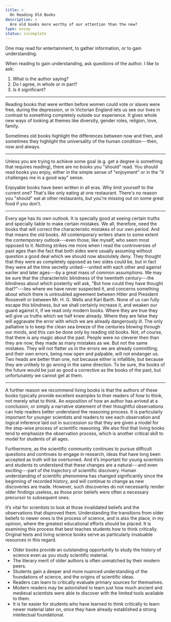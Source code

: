 ```yaml
---
title: >
  On Reading Old Books
description: >
  Are old books more worthy of our attention than the new?
type: essay
status: incomplete
---
```


One may read for entertainment, to gather information, or to gain understanding.

When reading to gain understanding, ask questions of the author. I like to ask:

1. What is the author saying?
2. Do I agree, in whole or in part?
3. Is it significant?

---

Reading books that were written before women could vote or slaves were free, during the depression, or in Victorian England lets us see our lives in contrast to something completely outside our experience. It gives whole new ways of looking at themes like diversity, gender roles, religion, love, family.

Sometimes old books highlight the differences between now and then, and sometimes they highlight the universality of the human condition---then, now and always.

---

Unless you are trying to achieve some goal (e.g. get a degree is something that requires reading), there are no books you "should" read. You should read books you enjoy, either in the simple sense of "enjoyment" or in the "it challenges me in a good way" sense.

Enjoyable books have been written in all eras. Why limit yourself to the current one? That's like only eating at one restaurant. There's no reason you "should" eat at other restaurants, but you're missing out on some great food if you don't.

---

Every age has its own outlook. It is specially good at seeing certain truths and specially liable to make certain mistakes. We all, therefore, need the books that will correct the characteristic mistakes of our own period. And that means the old books. All contemporary writers share to some extent the contemporary outlook---even those, like myself, who seem most opposed to it. Nothing strikes me more when I read the controversies of past ages than the fact that both sides were usually assuming without question a good deal which we should now absolutely deny. They thought that they were as completely opposed as two sides could be, but in fact they were all the time secretly united---united with each other and against earlier and later ages---by a great mass of common assumptions. We may be sure that the characteristic blindness of the twentieth century---the blindness about which posterity will ask, "But how could they have thought that?"---lies where we have never suspected it, and concerns something about which there is untroubled agreement between Hitler and President Roosevelt or between Mr. H. G. Wells and Karl Barth. None of us can fully escape this blindness, but we shall certainly increase it, and weaken our guard against it, if we read only modern books. Where they are true they will give us truths which we half knew already. Where they are false they will aggravate the error with which we are already dangerously ill. The only palliative is to keep the clean sea breeze of the centuries blowing through our minds, and this can be done only by reading old books. Not, of course, that there is any magic about the past. People were no cleverer then than they are now; they made as many mistakes as we. But not the same mistakes. They will not flatter us in the errors we are already committing; and their own errors, being now open and palpable, will not endanger us. Two heads are better than one, not because either is infallible, but because they are unlikely to go wrong in the same direction. To be sure, the books of the future would be just as good a corrective as the books of the past, but unfortunately we cannot get at them.

---

A further reason we recommend living books is that the authors of these books typically provide excellent examples to their readers of how to think, not merely what to think. An exposition of how an author has arrived at a conclusion, or simply a narrative statement of their thoughtful observations can help readers better understand the reasoning process. It is particularly important for younger scientists and readers to see each observation and logical inference laid out in succession so that they are given a model for the step-wise process of scientific reasoning. We also find that living books tend to emphasize the observation process, which is another critical skill to model for students of all ages.

Furthermore, as the scientific community continues to pursue difficult questions and continues to engage in research, ideas that have long been accepted as truth will be overturned. And it’s important for young scientists and students to understand that these changes are a natural---and even exciting---part of the trajectory of scientific discovery. Human understanding of scientific phenomena has changed significantly since the beginning of recorded history, and will continue to change as new discoveries are made. However, such discoveries do not necessarily render older findings useless, as those prior beliefs were often a necessary precursor to subsequent ones.

It’s vital for scientists to look at those invalidated beliefs and the observations that disproved them. Understanding the transitions from older beliefs to newer ones is the process of science, and is also the place, in my opinion, where the greatest educational efforts should be placed. It is examining this process that best teaches students how to think critically. Original texts and living science books serve as particularly invaluable resources in this regard.

- Older books provide an outstanding opportunity to study the history of science even as you study scientific material.
- The literary merit of older authors is often unmatched by their modern peers.
- Students gain a deeper and more nuanced understanding of the foundations of science, and the origins of scientific ideas.
- Readers can learn to critically evaluate primary sources for themselves.
- Modern readers may be astonished to learn just how much ancient and medieval scientists were able to discover with the limited tools available to them.
- It is far easier for students who have learned to think critically to learn newer material later on, once they have already established a strong intellectual foundational.
